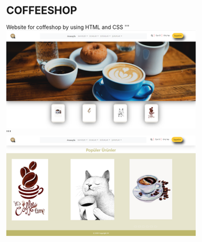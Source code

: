 # COFFEESHOP
Website for coffeshop by using HTML and CSS
'''
![screenshot](https://github.com/Aysenurcn/COFFEESHOP/blob/main/screenshot/Screenshot_10.png?raw=true)
'''
![screenshot](https://github.com/Aysenurcn/COFFEESHOP/blob/main/screenshot/Screenshot_11.png?raw=true)
